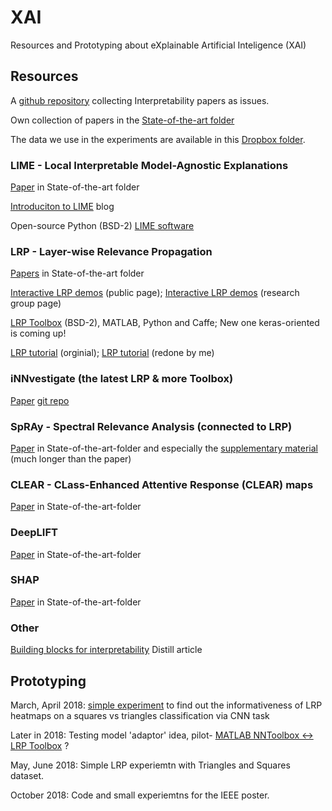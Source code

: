 # XAI
Resources and Prototyping about eXplainable Artificial Inteligence (XAI)

## Resources

A [github repository](https://github.com/dais-ita/interpretability-papers) collecting Interpretability papers as issues.

Own collection of papers in the [State-of-the-art folder](https://github.com/NLeSC/XAI/tree/master/State-of-the-art)

The data we use in the experiments are available in this [Dropbox folder](https://www.dropbox.com/home/XAI/Data).

### LIME - Local Interpretable Model-Agnostic Explanations
[Paper](https://github.com/NLeSC/XAI/tree/master/State-of-the-art/LIME) in State-of-the-art folder

[Introduciton to LIME](https://www.oreilly.com/learning/introduction-to-local-interpretable-model-agnostic-explanations-lime) blog

Open-source Python (BSD-2) [LIME software](https://github.com/marcotcr/lime)

### LRP - Layer-wise Relevance Propagation
[Papers](https://github.com/NLeSC/XAI/tree/master/State-of-the-art/LRP) in State-of-the-art folder

[Interactive LRP demos](http://www.heatmapping.org/) (public page);
[Interactive LRP demos](https://lrpserver.hhi.fraunhofer.de/Demos) (research group page)

[LRP Toolbox](https://github.com/sebastian-lapuschkin/lrp_toolbox) (BSD-2), MATLAB, Python and Caffe;
New one keras-oriented is coming up!

[LRP tutorial](http://www.heatmapping.org/tutorial/) (orginial);
[LRP tutorial](https://github.com/NLeSC/XAI/tree/master/Software/Python/LRP%20Tutorial) (redone by me)

### iNNvestigate (the latest LRP & more Toolbox)
[Paper](https://github.com/NLeSC/XAI/blob/master/State-of-the-art/iNNvestigate/iNNvestigatePaper.pdf)
[git repo](https://github.com/albermax/innvestigate)

### SpRAy - Spectral Relevance Analysis (connected to LRP)
[Paper](https://github.com/NLeSC/XAI/blob/master/State-of-the-art/SpRAy/UnmaskingCleverHansPaper.pdf) in State-of-the-art-folder
and especially the [supplementary material](https://github.com/NLeSC/XAI/blob/master/State-of-the-art/SpRAy/UnmaskingCleverHansSuppMaterial.pdf) (much longer than the paper)

### CLEAR - CLass-Enhanced Attentive Response (CLEAR) maps
[Paper](https://github.com/NLeSC/XAI/tree/master/State-of-the-art/CLEAR) in State-of-the-art-folder

### DeepLIFT
[Paper](https://github.com/NLeSC/XAI/tree/master/State-of-the-art/DeepLIFT) in State-of-the-art-folder

### SHAP
[Paper](https://github.com/NLeSC/XAI/tree/master/State-of-the-art/SHAP) in State-of-the-art-folder

### Other
[Building blocks for interpretability](https://distill.pub/2018/building-blocks/) Distill article

## Prototyping 
March, April 2018: [simple experiment](https://github.com/NLeSC/XAI/tree/master/Software/MATLAB/SimpleLRPExperiment) to find out the informativeness of LRP heatmaps on a squares vs triangles classification via CNN task

Later in 2018: Testing model 'adaptor' idea, pilot- [MATLAB NNToolbox <-> LRP Toolbox](https://github.com/NLeSC/XAI/tree/master/Software/MATLAB/NN2LRPToolboxMNISTDemo) ?

May, June 2018: Simple LRP experiemtn with Triangles and Squares dataset.

October 2018: Code  and small experiemtns for the IEEE poster.
